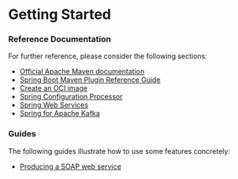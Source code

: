 # Getting Started

### Reference Documentation

For further reference, please consider the following sections:

* [Official Apache Maven documentation](https://maven.apache.org/guides/index.html)
* [Spring Boot Maven Plugin Reference Guide](https://docs.spring.io/spring-boot/docs/2.4.5/maven-plugin/reference/html/)
* [Create an OCI image](https://docs.spring.io/spring-boot/docs/2.4.5/maven-plugin/reference/html/#build-image)
* [Spring Configuration Processor](https://docs.spring.io/spring-boot/docs/2.4.5/reference/htmlsingle/#configuration-metadata-annotation-processor)
* [Spring Web Services](https://docs.spring.io/spring-boot/docs/2.4.5/reference/htmlsingle/#boot-features-webservices)
* [Spring for Apache Kafka](https://docs.spring.io/spring-boot/docs/2.4.5/reference/htmlsingle/#boot-features-kafka)

### Guides

The following guides illustrate how to use some features concretely:

* [Producing a SOAP web service](https://spring.io/guides/gs/producing-web-service/)

